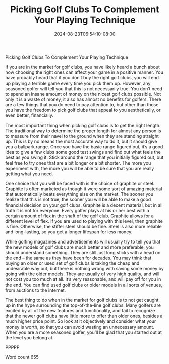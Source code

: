 ﻿---
title: "Picking Golf Clubs To Complement Your Playing Technique"
date: 2024-08-23T06:54:10-08:00
description: "Choosing the Right Golf Clubs TXT Tips for Web Success"
featured_image: "/images/Choosing the Right Golf Clubs TXT.jpg"
tags: ["Choosing the Right Golf Clubs TXT"]
---

Picking Golf Clubs To Complement Your Playing Technique

If you are in the market for golf clubs, you have likely heard a bunch about how choosing the right ones can affect your game in a positive manner. You have probably heard that if you don’t buy the right golf clubs, you will end up playing a terrible game every time you pick them up. However, any seasoned golfer will tell you that this is not necessarily true. You don’t need to spend an insane amount of money on the nicest golf clubs possible. Not only it is a waste of money, it also has almost no benefits for golfers. There are a few things that you do need to pay attention to, but other than those you have the freedom to pick golf clubs that appeal to you aesthetically, or even better, financially.

The most important thing when picking golf clubs is to get the right length. The traditional way to determine the proper length for almost any person is to measure from their navel to the ground when they are standing straight up. This is by no means the most accurate way to do it, but it should give you a ballpark range. Once you have the basic range figured out, it’s a good idea to give a few clubs some good test swings and find out what feels the best as you swing it. Stick around the range that you initially figured out, but feel free to try ones that are a bit longer or a bit shorter. The more you experiment with, the more you will be able to be sure that you are really getting what you need.

One choice that you will be faced with is the choice of graphite or steel. Graphite is often marketed as though it were some sort of amazing material that automatically beats everything else on the market. The sooner you realize that this is not true, the sooner you will be able to make a good financial decision on your golf clubs. Graphite is a decent material, but in all truth it is not for everyone. Every golfer plays at his or her best with a certain amount of flex in the shaft of the golf club. Graphite allows for a different level of flex. If you are used to playing with this level, then graphite is fine. Otherwise, the stiffer steel should be fine. Steel is also more reliable and long-lasting, so you get a longer lifespan for less money.

While golfing magazines and advertisements will usually try to tell you that the new models of golf clubs are much better and more preferable, you should understand something. They are still just long sticks with a head on the end – the same as they have been for decades. You may think that buying an older or used set of golf clubs is taking the cheap and undesirable way out, but there is nothing wrong with saving some money by going with the older models. They are usually of very high quality, and will not cost you too much at all. It’s very reasonable, and will pay off for you in the end. You can find used golf clubs or older models in all sorts of venues, from auctions to the internet.

The best thing to do when in the market for golf clubs is to not get caught up in the hype surrounding the top-of-the-line golf clubs. Many golfers are excited by all of the new features and functionality, and fail to recognize that the newer golf clubs have little more to offer than older ones, besides a much higher price point. So look at it objectively and consider what your money is worth, so that you can avoid wasting an unnecessary amount. When you are a more seasoned golfer, you’ll be glad that you started out at the level you belong at.

PPPPP

Word count 655

